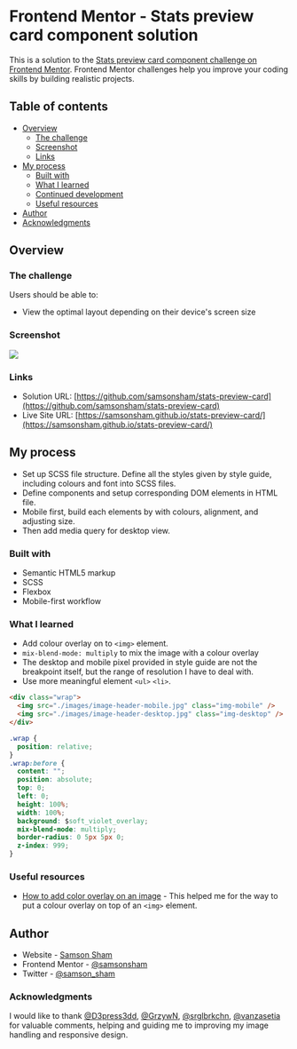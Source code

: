 # Frontend Mentor - Stats preview card component solution

This is a solution to the [Stats preview card component challenge on Frontend Mentor](https://www.frontendmentor.io/challenges/stats-preview-card-component-8JqbgoU62). Frontend Mentor challenges help you improve your coding skills by building realistic projects.

## Table of contents

- [Overview](#overview)
  - [The challenge](#the-challenge)
  - [Screenshot](#screenshot)
  - [Links](#links)
- [My process](#my-process)
  - [Built with](#built-with)
  - [What I learned](#what-i-learned)
  - [Continued development](#continued-development)
  - [Useful resources](#useful-resources)
- [Author](#author)
- [Acknowledgments](#acknowledgments)

## Overview

### The challenge

Users should be able to:

- View the optimal layout depending on their device's screen size

### Screenshot

![](https://ik.imagekit.io/c5xc1x6srka/screenshot/screen_stat-preview2_eLWQlAieQ.png)

### Links

- Solution URL: [https://github.com/samsonsham/stats-preview-card](https://github.com/samsonsham/stats-preview-card)
- Live Site URL: [https://samsonsham.github.io/stats-preview-card/](https://samsonsham.github.io/stats-preview-card/)

## My process

- Set up SCSS file structure. Define all the styles given by style guide, including colours and font into SCSS files.
- Define components and setup corresponding DOM elements in HTML file.
- Mobile first, build each elements by with colours, alignment, and adjusting size.
- Then add media query for desktop view.

### Built with

- Semantic HTML5 markup
- SCSS
- Flexbox
- Mobile-first workflow

### What I learned

- Add colour overlay on to `<img>` element.
- `mix-blend-mode: multiply` to mix the image with a colour overlay
- The desktop and mobile pixel provided in style guide are not the breakpoint itself, but the range of resolution I have to deal with.
- Use more meaningful element `<ul>` `<li>`.

```html
<div class="wrap">
  <img src="./images/image-header-mobile.jpg" class="img-mobile" />
  <img src="./images/image-header-desktop.jpg" class="img-desktop" />
</div>
```

```css
.wrap {
  position: relative;
}
.wrap:before {
  content: "";
  position: absolute;
  top: 0;
  left: 0;
  height: 100%;
  width: 100%;
  background: $soft_violet_overlay;
  mix-blend-mode: multiply;
  border-radius: 0 5px 5px 0;
  z-index: 999;
}
```

### Useful resources

- [How to add color overlay on an image](https://stackoverflow.com/questions/44673676/how-to-add-color-overlay-on-an-image) - This helped me for the way to put a colour overlay on top of an `<img>` element.

## Author

- Website - [Samson Sham](https://samson-sham-portfolio.vercel.app)
- Frontend Mentor - [@samsonsham](https://www.frontendmentor.io/profile/samsonsham)
- Twitter - [@samson_sham](https://www.twitter.com/samson_sham)

### Acknowledgments

I would like to thank [@D3press3dd](https://www.frontendmentor.io/profile/D3press3dd), [@GrzywN](https://www.frontendmentor.io/profile/GrzywN), [@srglbrkchn](https://www.frontendmentor.io/profile/srglbrkchn), [@vanzasetia](https://www.frontendmentor.io/profile/vanzasetia) for valuable comments, helping and guiding me to improving my image handling and responsive design.

